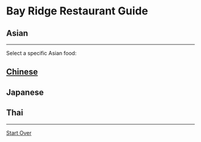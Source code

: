 # Bay Ridge Restaurant Guide
## Asian
---
Select a specific Asian food:
## [Chinese](../chinese.md)
## Japanese
## Thai
---
[Start Over](../../home.md)